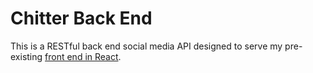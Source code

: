 # Chitter Back End  

This is a RESTful back end social media API designed to serve my pre-existing [front end in React](https://github.com/charlie-galb/chitter-frontend-react). 